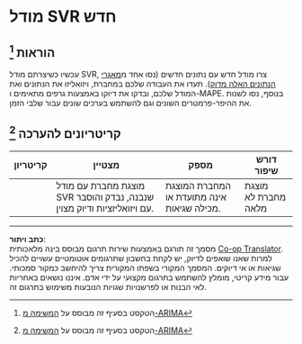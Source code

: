 <!--
CO_OP_TRANSLATOR_METADATA:
{
  "original_hash": "94aa2fc6154252ae30a3f3740299707a",
  "translation_date": "2025-09-05T19:09:36+00:00",
  "source_file": "7-TimeSeries/3-SVR/assignment.md",
  "language_code": "he"
}
-->
# מודל SVR חדש

## הוראות [^1]

עכשיו כשיצרתם מודל SVR, צרו מודל חדש עם נתונים חדשים (נסו אחד מ[מאגרי הנתונים האלה מדוק](http://www2.stat.duke.edu/~mw/ts_data_sets.html)). תעדו את העבודה שלכם במחברת, ויזואליזו את הנתונים ואת המודל שלכם, ובדקו את דיוקו באמצעות גרפים מתאימים ו-MAPE. בנוסף, נסו לשנות את ההיפר-פרמטרים השונים וגם להשתמש בערכים שונים עבור שלבי הזמן.

## קריטריונים להערכה [^1]

| קריטריון | מצטיין                                                    | מספק                                                  | דורש שיפור                   |
| -------- | ---------------------------------------------------------- | ----------------------------------------------------- | ---------------------------- |
|          | מוצגת מחברת עם מודל SVR שנבנה, נבדק והוסבר עם ויזואליזציות ודיוק מצוין. | המחברת המוצגת אינה מתועדת או מכילה שגיאות.           | מוצגת מחברת לא מלאה          |



[^1]: הטקסט בסעיף זה מבוסס על [המשימה מ-ARIMA](https://github.com/microsoft/ML-For-Beginners/tree/main/7-TimeSeries/2-ARIMA/assignment.md)

---

**כתב ויתור**:  
מסמך זה תורגם באמצעות שירות תרגום מבוסס בינה מלאכותית [Co-op Translator](https://github.com/Azure/co-op-translator). למרות שאנו שואפים לדיוק, יש לקחת בחשבון שתרגומים אוטומטיים עשויים להכיל שגיאות או אי דיוקים. המסמך המקורי בשפתו המקורית צריך להיחשב כמקור סמכותי. עבור מידע קריטי, מומלץ להשתמש בתרגום מקצועי על ידי אדם. איננו נושאים באחריות לאי הבנות או לפרשנויות שגויות הנובעות משימוש בתרגום זה.